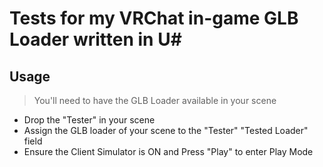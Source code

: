 # Tests for my VRChat in-game GLB Loader written in U#

## Usage

> You'll need to have the GLB Loader available in your scene

* Drop the "Tester" in your scene
* Assign the GLB loader of your scene to the "Tester" "Tested Loader" field
* Ensure the Client Simulator is ON and Press "Play" to enter Play Mode